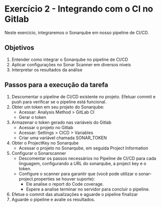 # Exercício 2 - Integrando com o CI no Gitlab

Neste exercício, integraremos o Sonarqube em nosso pipeline de CI/CD.

## Objetivos

1. Entender como integrar o Sonarqube no pipeline de CI/CD
2. Aplicar configurações no Sonar Scanner em diversos níveis
3. Interpretar os resultados da análise 

## Passos para a execução da tarefa

1. Descomentar o pipeline de CI/CD existente no projeto. Efetuar commit e push para verificar se o pipeline está funcional.
2. Obter um token em seu projeto do Sonarqube:
    - Acessar: Analysis Method > GitLab CI
    - Gerar o token
3. Armazenar o token gerado nas variáveis do Gitlab
    - Acessar o projeto no Gitlab
    - Acessar: Settings > CICD > Variables
    - Criar uma variável chamada SONAR_TOKEN
4. Obter o ProjectKey no Sonarqube
    - Acessar o projeto no Sonarqube, em seguida Project Information  
5. Configurar o Sonarscanner
    - Descomentar os passos necessários no Pipeline de CI/CD para cada linguagem, configurando a URL do sonarqube, a project key e o token.
    - Configure o scanner para garantir que (você pode utilizar o sonar-project.properties se houver suporte):
        - Ele analise o report do Code coverage.
        - Espere a analise terminar no servidor para concluir o pipeline.
6. Efetue o commit das atualizações e aguarde o pipeline finalizar
7. Aguarde o pipeline e avalie os resultados.
